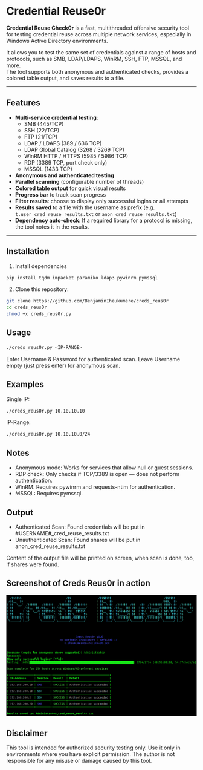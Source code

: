 # Credential Reuse0r

**Credential Reuse Check0r** is a fast, multithreaded offensive security tool for testing credential reuse across multiple network services, especially in Windows Active Directory environments.

It allows you to test the same set of credentials against a range of hosts and protocols, such as SMB, LDAP/LDAPS, WinRM, SSH, FTP, MSSQL, and more.  
The tool supports both anonymous and authenticated checks, provides a colored table output, and saves results to a file.

---

## Features

- **Multi-service credential testing**:
  - SMB (445/TCP)
  - SSH (22/TCP)
  - FTP (21/TCP)
  - LDAP / LDAPS (389 / 636 TCP)
  - LDAP Global Catalog (3268 / 3269 TCP)
  - WinRM HTTP / HTTPS (5985 / 5986 TCP)
  - RDP (3389 TCP, port check only)
  - MSSQL (1433 TCP)
- **Anonymous and authenticated testing**
- **Parallel scanning** (configurable number of threads)
- **Colored table output** for quick visual results
- **Progress bar** to track scan progress
- **Filter results**: choose to display only successful logins or all attempts
- **Results saved** to a file with the username as prefix (e.g. `t.user_cred_reuse_results.txt` or `anon_cred_reuse_results.txt`)
- **Dependency auto-check**: If a required library for a protocol is missing, the tool notes it in the results.

---

## Installation

1. Install dependencies
  ```bash
pip install tqdm impacket paramiko ldap3 pywinrm pymssql
```
2. Clone this repository:
  ```bash
git clone https://github.com/BenjaminIheukumere/creds_reus0r
cd creds_reus0r
chmod +x creds_reus0r.py
```
## Usage
  ```bash
./creds_reus0r.py <IP-RANGE>
```

Enter Username & Password for authenticated scan.
Leave Username empty (just press enter) for anonymous scan.

## Examples
Single IP:
  ```bash
./creds_reus0r.py 10.10.10.10
```
IP-Range:
```bash
./creds_reus0r.py 10.10.10.0/24
```

## Notes
- Anonymous mode: Works for services that allow null or guest sessions.
- RDP check: Only checks if TCP/3389 is open — does not perform authentication.
- WinRM: Requires pywinrm and requests-ntlm for authentication.
- MSSQL: Requires pymssql.

## Output
- Authenticated Scan: Found credentials will be put in #USERNAME#_cred_reuse_results.txt
- Unauthenticated Scan: Found shares will be put in anon_cred_reuse_results.txt

Content of the output file will be printed on screen, when scan is done, too, if shares were found.

## Screenshot of Creds Reus0r in action
![Creds Reus0r in action](creds_reus0r.png)

## Disclaimer
This tool is intended for authorized security testing only.
Use it only in environments where you have explicit permission.
The author is not responsible for any misuse or damage caused by this tool.

